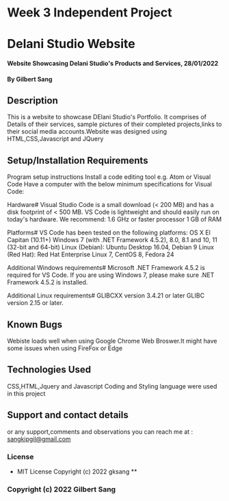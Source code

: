# Week 3 Independent Project
# Delani Studio Website
#### Website Showcasing Delani Studio's Products and Services, 28/01/2022
#### By **Gilbert Sang**
## Description
This is a website to showcase DElani Studio's Portfolio. It comprises of Details of their services, sample pictures of their completed projects,links to their social media accounts.Website was designed using HTML,CSS,Javascript and JQuery
## Setup/Installation Requirements
Program setup instructions Install a code editing tool e.g. Atom or Visual Code Have a computer with the below minimum specifications for Visual Code:

Hardware# Visual Studio Code is a small download (< 200 MB) and has a disk footprint of < 500 MB. VS Code is lightweight and should easily run on today's hardware. We recommend: 1.6 GHz or faster processor 1 GB of RAM

Platforms# VS Code has been tested on the following platforms: OS X El Capitan (10.11+) Windows 7 (with .NET Framework 4.5.2), 8.0, 8.1 and 10, 11 (32-bit and 64-bit) Linux (Debian): Ubuntu Desktop 16.04, Debian 9 Linux (Red Hat): Red Hat Enterprise Linux 7, CentOS 8, Fedora 24

Additional Windows requirements# Microsoft .NET Framework 4.5.2 is required for VS Code. If you are using Windows 7, please make sure .NET Framework 4.5.2 is installed.

Additional Linux requirements# GLIBCXX version 3.4.21 or later GLIBC version 2.15 or later.

## Known Bugs
Webiste loads well when using  Google Chrome Web Broswer.It might have some issues when using FireFox or Edge
## Technologies Used
CSS,HTML,Jquery and Javascript Coding and Styling language were used in this project
## Support and contact details
or any support,comments and observations you can reach me at : sangkipgil@gmail.com
### License
* MIT License Copyright (c) 2022 gksang **
### Copyright (c) 2022 **Gilbert Sang** 

